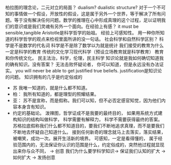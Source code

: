 柏拉图的理念论，二元对立的局面？ dualism? dualistic structure?
对于一个不可知的事情做一个假设，开放性的假设，这是属于另外一个世界，等于解决了所有问题。等于没有解决任何问题。数学的推理在心中形成真理的这个过程，足以证明我们的意识或是我们灵魂有另外一个面向。在经验上有感？
it must be sensible,tangible
Aristotle是科学哲学的始祖。
经验上可感知性。
用一种你所知道的科学哲学的观点来检视里面所讲的没一句话。
社会科学和自然科学区别？
科学是不是数学的代名词
科学是不是除了数学以为就是统计
我们接受的教育为什么一定是科学的教育
传统的文化学习现代科学（预设立场教育就是科学教育）
教育和你传统文化。
民主法治，科学，伦理，民主科学
知识论就是我如何确切知道我的确有知识。没有答案？
无法击败怀疑论者， 你可以知道，但是永远没有办法证实。 you will never be able to get justified true beliefs. justification是知识论的问题。
知识拥有的几乎是约定俗成的
- 苏 我唯一知道的，就是什么都不知道。
- 柏： 我所有知道的，都是理型的照耀结果。
- 亚： 苏不是宣称，而是假称。我们可以知，但不必否定感官知觉，因为他们内容本身含有知识。
- 约定的基础论。
泼辣图，哲学证成不是我要的最终目的， 如果用系统方式建构知识的结构叫做科学， 科学需要有解释力， 科学不需要获得最终的答案。
苏格拉底假称我们什么都不知道目的，要我们不断地追求真理，而不是要我们不断地去怀疑自己知道什么。
接到任何新奇的理念就马上去落实，落实结果，被嘲笑，成功一次。展开生活新的境界。
可感知，一定是看得懂的， 属于经验范围内的，无法保证你认识的范围是什么，约定俗成的，突然他过程就显现出来你与众不同， -> 创意
我们为什么要学科学知识-> 保证我们认知的扩大 -> 如何扩大 -> 发扬创意